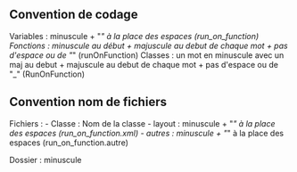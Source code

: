 ## Convention de codage

Variables : minuscule + "_" à la place des espaces (run_on_function)
Fonctions : minuscule au début + majuscule au debut de chaque mot + pas d'espace ou de "_" (runOnFunction)
Classes : un mot en minuscule avec un maj au debut + majuscule au debut de chaque mot + pas d'espace ou de "_" (RunOnFunction)


## Convention nom de fichiers 

Fichiers :
    - Classe : Nom de la classe 
    - layout : minuscule + "_" à la place des espaces (run_on_function.xml)
    - autres : minuscule + "_" à la place des espaces (run_on_function.autre)

Dossier : minuscule
